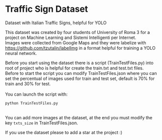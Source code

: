 # Traffic Sign Dataset
Dataset with Italian Traffic Signs, helpful for YOLO

This dataset was created by four students of University of Roma 3 for a project on 
Machine Learning and Sistemi Intelligenti per Internet.\
Images were collected from Google Maps and they were labelize with https://github.com/tzutalin/labelImg in a format helpful
for training a YOLO neural network.

Before you start using the dataset there is a script (TrainTestFiles.py) into root of project who is helpful for create the train.txt and test.txt files.\
Before to start the script you can modify TrainTestFiles.json where you can set the percentual of images used for train and test set, default is 70% for train and 30% for test.\
\
You can launch the script with:
```
python TrainTestFiles.py
```
\
You can add more images at the dataset, at the end you must modify the key `txts_size` in TrainTestFiles.json.

If you use the dataset please to add a star at the project :)

